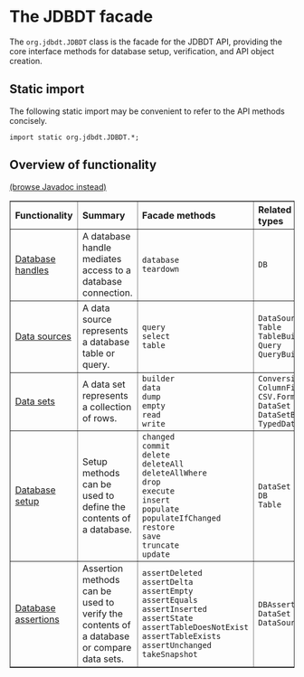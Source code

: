 
# The JDBDT facade


The `org.jdbdt.JDBDT` class  is the facade for the JDBDT API, 
providing the core interface methods for database setup, verification,
and API object creation. 

<a name="StaticImport"></a>
## Static import


The following static import 
may be convenient to refer to the API methods concisely.

    import static org.jdbdt.JDBDT.*;

<a name="Overview"></a>
## Overview of functionality

[(browse Javadoc instead)](apidocs/index.html?org/jdbdt/JDBDT.html)

<table border="1">
  	<tr>
		<th align="left">Functionality</th>
		<th align="left">Summary</th>
		<th align="left">Facade methods</th>
		<th align="left">Related API types</th>
	</tr>
	<tr>
     	<td align="left">
     	  	<a href="DB.html">Database handles</a>
     	</td>
     	<td align="left">
     	  	A database handle mediates access to a database connection.
     	</td>
		<td align="left">
		 	<code>database</code><br/>
		 	<code>teardown</code><br/>
		</td>
		<td align="left">
			<code>DB</code>
		</td>
    </tr>
	<tr>
     	<td align="left">
     		<a href="DataSources.html">Data sources</a>
     	</td>
    	<td align="left">
     	  	A data source represents a database table or query.
     	</td>
		<td align="left">
			<code>query</code><br/>
			<code>select</code><br/>
			<code>table</code><br/>
		</td>
		<td align="left">
			<code>DataSource</code><br/>
			<code>Table</code><br/>
			<code>TableBuilder</code><br/>
			<code>Query</code><br/>
			<code>QueryBuilder</code><br/>			
		</td>
    </tr>
	<tr>
     	<td align="left">
     		<a href="DataSets.html">Data sets</a>
     	</td>
    	<td align="left">
     	  	A data set represents a collection of rows.
     	</td>
		<td align="left">
			<code>builder</code><br/> 
			<code>data</code><br/>
			<code>dump</code><br/>
			<code>empty</code><br/>
			<code>read</code><br/>
			<code>write</code><br/>
		</td>
		<td align="left">
		    <code>Conversion</code><br/>
		    <code>ColumnFiller</code><br/>
		    <code>CSV.Format</code><br/>
			<code>DataSet</code><br/>
			<code>DataSetBuilder</code><br/>
			<code>TypedDataSet</code><br/>
		</td>
    </tr>
    <tr>
     	<td align="left">
     		<a href="DBSetup.html">Database setup</a>
     	</td>
    	<td align="left">
     	  	Setup methods can be used to define the contents of a database.
     	</td>
		<td align="left">
		    <code>changed</code><br/>
			<code>commit</code><br/>
			<code>delete</code><br/>
			<code>deleteAll</code><br/>
			<code>deleteAllWhere</code><br/>
			<code>drop</code><br/>
			<code>execute</code><br/>
			<code>insert</code><br/>
			<code>populate</code><br/>
			<code>populateIfChanged</code><br/>
			<code>restore</code><br/>
			<code>save</code><br/>
			<code>truncate</code><br/>
			<code>update</code><br/>
		</td>
		<td align="left">
		    <code>DataSet</code><br/>
		    <code>DB</code><br/>
			<code>Table</code><br/>
		</td>
    </tr>
    <tr>
     	<td align="left">
     		<a href="DBAssertions.html">Database assertions</a>
     	</td>
    	<td align="left">
     	  	Assertion methods can be used to verify the contents of a database
     	  	or compare data sets.
     	</td>
		<td align="left">
			<code>assertDeleted</code><br/> 
			<code>assertDelta</code><br/>
			<code>assertEmpty</code><br/> 
			<code>assertEquals</code><br/> 
			<code>assertInserted</code><br/> 
			<code>assertState</code><br/>
			<code>assertTableDoesNotExist</code><br/>
			<code>assertTableExists</code><br/>
			<code>assertUnchanged</code><br/> 
			<code>takeSnapshot</code><br/> 
		</td>
		<td align="left">
			<code>DBAssertionError</code><br/>
			<code>DataSet</code><br/>
			<code>DataSource</code><br/>
		</td>
    </tr>
</table>


